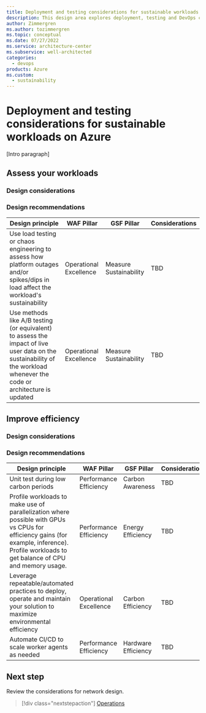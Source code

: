 ```yaml
---
title: Deployment and testing considerations for sustainable workloads on Azure
description: This design area explores deployment, testing and DevOps considerations for sustainable workloads on Azure.
author: Zimmergren
ms.author: tozimmergren
ms.topic: conceptual
ms.date: 07/27/2022
ms.service: architecture-center
ms.subservice: well-architected
categories: 
  - devops
products: Azure
ms.custom:
  - sustainability
---
```


# Deployment and testing considerations for sustainable workloads on Azure

[Intro paragraph]

## Assess your workloads

### Design considerations

### Design recommendations

|Design principle|WAF Pillar|GSF Pillar|Considerations|
|---|---|---|---|
|Use load testing or chaos engineering to assess how platform outages and/or spikes/dips in load affect the workload's sustainability|Operational Excellence|Measure Sustainability|TBD|
|Use methods like A/B testing (or equivalent) to assess the impact of live user data on the sustainability of the workload whenever the code or architecture is updated|Operational Excellence|Measure Sustainability|TBD|

## Improve efficiency

### Design considerations

### Design recommendations

|Design principle|WAF Pillar|GSF Pillar|Considerations|
|---|---|---|---|
|Unit test during low carbon periods|Performance Efficiency|Carbon Awareness|TBD|
|Profile workloads to make use of parallelization where possible with GPUs vs CPUs for efficiency gains (for example, inference). Profile workloads to get balance of CPU and memory usage.|Performance Efficiency|Energy Efficiency|TBD|
|Leverage repeatable/automated practices to deploy, operate and maintain your solution to maximize environmental efficiency|Operational Excellence|Carbon Efficiency|TBD|
|Automate CI/CD to scale worker agents as needed|Performance Efficiency|Hardware Efficiency|TBD|

## Next step

Review the considerations for network design.

> [!div class="nextstepaction"]
> [Operations](sustainability-networking.md)